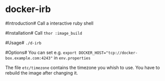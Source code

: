 docker-irb
==========

#Introduction#
Call a interactive ruby shell

#Installation#
Call
`thor :image_build`

#Usage#
`./d-irb`

#Options#
You can set e.g. `export DOCKER_HOST="tcp://docker-box.example.com:4243"` in `env.properties`

The file `etc/timezone` contains the timezone you whish to use. You have to rebuild the image after changing it.
